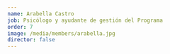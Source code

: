 ```yaml
---
name: Arabella Castro
job: Psicólogo y ayudante de gestión del Programa
order: 7
image: /media/members/arabella.jpg
director: false
---
```

